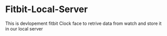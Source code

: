 # Fitbit-Local-Server
This is devlopement fitbit Clock face to retrive data from watch and store it in our local server
